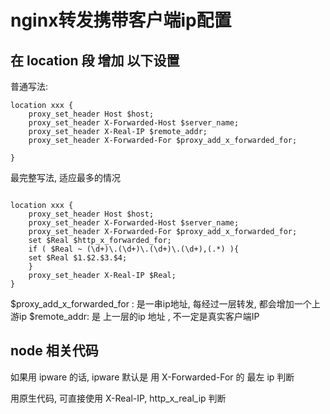 # nginx转发携带客户端ip配置

## 在 location 段 增加 以下设置

普通写法:

```
location xxx {
	proxy_set_header Host $host;
	proxy_set_header X-Forwarded-Host $server_name;
	proxy_set_header X-Real-IP $remote_addr;
	proxy_set_header X-Forwarded-For $proxy_add_x_forwarded_for;

}
```


最完整写法, 适应最多的情况

```

location xxx {
	proxy_set_header Host $host;
	proxy_set_header X-Forwarded-Host $server_name;
	proxy_set_header X-Forwarded-For $proxy_add_x_forwarded_for;
	set $Real $http_x_forwarded_for;
	if ( $Real ~ (\d+)\.(\d+)\.(\d+)\.(\d+),(.*) ){
    set $Real $1.$2.$3.$4;
	}
	proxy_set_header X-Real-IP $Real; 
}

```




$proxy_add_x_forwarded_for : 是一串ip地址, 每经过一层转发, 都会增加一个上游ip
$remote_addr: 是 上一层的ip 地址 , 不一定是真实客户端IP


## node 相关代码

如果用 ipware 的话, ipware 默认是 用 X-Forwarded-For 的 最左 ip 判断

用原生代码, 可直接使用 X-Real-IP,  http_x_real_ip 判断